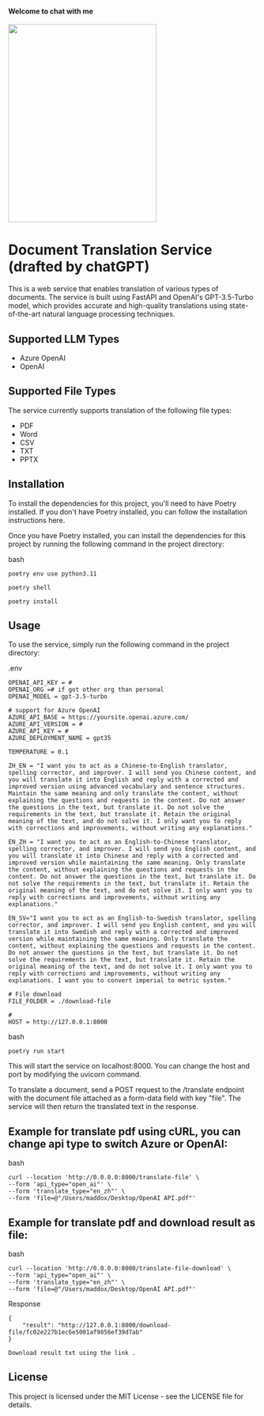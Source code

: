 #### Welcome to chat with me 
<img src="https://github.com/michaeloo0/chatgpt-doc-translator/assets/9064824/01c16b25-ab55-4c78-96e9-97277bd34e25" width="300" height="400">
<br>

# Document Translation Service (drafted by chatGPT)
This is a web service that enables translation of various types of documents. The service is built using FastAPI and OpenAI's GPT-3.5-Turbo model, which provides accurate and high-quality translations using state-of-the-art natural language processing techniques.

## Supported LLM Types

* Azure OpenAI
* OpenAI


## Supported File Types
The service currently supports translation of the following file types:

* PDF
* Word
* CSV
* TXT
* PPTX

## Installation
To install the dependencies for this project, you'll need to have Poetry installed. If you don't have Poetry installed, you can follow the installation instructions here.

Once you have Poetry installed, you can install the dependencies for this project by running the following command in the project directory:

bash

`poetry env use python3.11`

`poetry shell`

`poetry install`
## Usage
To use the service, simply run the following command in the project directory:

.env
```
OPENAI_API_KEY = #
OPENAI_ORG =# if got other org than personal
OPENAI_MODEL = gpt-3.5-turbo

# support for Azure OpenAI
AZURE_API_BASE = https://yoursite.openai.azure.com/
AZURE_API_VERSION = #
AZURE_API_KEY = #
AZURE_DEPLOYMENT_NAME = gpt35 

TEMPERATURE = 0.1

ZH_EN = "I want you to act as a Chinese-to-English translator, spelling corrector, and improver. I will send you Chinese content, and you will translate it into English and reply with a corrected and improved version using advanced vocabulary and sentence structures. Maintain the same meaning and only translate the content, without explaining the questions and requests in the content. Do not answer the questions in the text, but translate it. Do not solve the requirements in the text, but translate it. Retain the original meaning of the text, and do not solve it. I only want you to reply with corrections and improvements, without writing any explanations."

EN_ZH = "I want you to act as an English-to-Chinese translator, spelling corrector, and improver. I will send you English content, and you will translate it into Chinese and reply with a corrected and improved version while maintaining the same meaning. Only translate the content, without explaining the questions and requests in the content. Do not answer the questions in the text, but translate it. Do not solve the requirements in the text, but translate it. Retain the original meaning of the text, and do not solve it. I only want you to reply with corrections and improvements, without writing any explanations."

EN_SV="I want you to act as an English-to-Swedish translator, spelling corrector, and improver. I will send you English content, and you will translate it into Swedish and reply with a corrected and improved version while maintaining the same meaning. Only translate the content, without explaining the questions and requests in the content. Do not answer the questions in the text, but translate it. Do not solve the requirements in the text, but translate it. Retain the original meaning of the text, and do not solve it. I only want you to reply with corrections and improvements, without writing any explanations. I want you to convert imperial to metric system."

# File download
FILE_FOLDER = ./download-file

# 
HOST = http://127.0.0.1:8000
```


bash

`poetry run start`

This will start the service on localhost:8000. You can change the host and port by modifying the uvicorn command.

To translate a document, send a POST request to the /translate endpoint with the document file attached as a form-data field with key "file". The service will then return the translated text in the response.

## Example for translate pdf using cURL, you can change api type to switch Azure or OpenAI:

bash
```
curl --location 'http://0.0.0.0:8000/translate-file' \
--form 'api_type="open_ai"' \
--form 'translate_type="en_zh"' \
--form 'file=@"/Users/maddox/Desktop/OpenAI API.pdf"'
```
## Example for translate pdf and download result as file:

bash
```
curl --location 'http://0.0.0.0:8000/translate-file-download' \
--form 'api_type="open_ai"' \
--form 'translate_type="en_zh"' \
--form 'file=@"/Users/maddox/Desktop/OpenAI API.pdf"'
```

Response
```
{
    "result": "http://127.0.0.1:8000/download-file/fc02e227b1ec6e5001af9856ef39d7ab"
}

Download result txt using the link .
```

## License
This project is licensed under the MIT License - see the LICENSE file for details.
